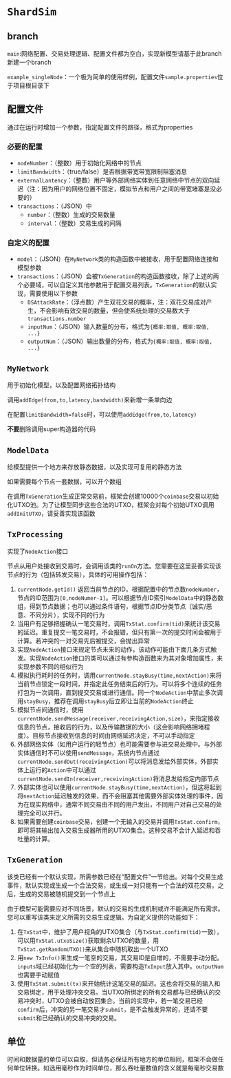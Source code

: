 # `ShardSim`

## branch

`main`:网络配置、交易处理逻辑、配置文件都为空白，实现新模型请基于此branch新建一个branch

`example_singleNode`：一个极为简单的使用样例，配置文件`sample.properties`位于项目根目录下

## 配置文件

通过在运行时增加一个参数，指定配置文件的路径，格式为properties

### 必要的配置

- `nodeNumber`：（整数）用于初始化网络中的节点
- `limitBandwidth`：（true/false）是否根据带宽带宽限制阻塞消息
- `externalLantency`：（整数）用户等外部网络实体到任意网络中节点的双向延迟（注：因为用户的网络位置不固定，模拟节点和用户之间的带宽堵塞是没必要的）
- `transactions`：（JSON）中
  - `number`：（整数）生成的交易数量
  - `interval`：（整数）交易生成的间隔

### 自定义的配置

- `model`：（JSON）在`MyNetwork`类的构造函数中被接收，用于配置网络连接和模型参数
- `transactions`：（JSON）会被`TxGeneration`的构造函数接收，除了上述的两个必要域，可以自定义其他参数用于配置交易列表。`TxGeneration`的默认实现，需要使用以下参数
  - `DSAttackRate`：（浮点数）产生双花交易的概率，注：双花交易成对产生，不会影响有效交易的数量，但会使系统处理的交易数大于`transactions.number`
  - `inputNum`：（JSON）输入数量的分布，格式为`{概率:取值, 概率:取值, ...}`
  - `outputNum`：（JSON）输出数量的分布，格式为`{概率:取值, 概率:取值, ...}`

## `MyNetwork`

用于初始化模型，以及配置网络拓扑结构

调用`addEdge(from,to,latency,bandwidth)`来新增一条单向边

在配置`limitBandwidth=false`时，可以使用`addEdge(from,to,latency)`

**不要**删除调用super构造器的代码

## `ModelData`

给模型提供一个地方来存放静态数据，以及实现可复用的静态方法

如果需要每个节点一套数据，可以开个数组

在调用`TxGeneration`生成正常交易前，框架会创建10000个`coinbase`交易以初始化UTXO池。为了让模型同步这些合法的UTXO，框架会对每个初始UTXO调用`addInitUTXO`，请妥善实现该函数

## `TxProcessing`

实现了`NodeAction`接口

节点从用户处接收到交易时，会调用该类的`runOn`方法。您需要在这里妥善实现该节点的行为（包括转发交易），具体的可用操作包括：

1. `currentNode.getId()` 返回当前节点的ID。根据配置中的节点数`nodeNumber`，节点的ID范围为`[0,nodeNumer-1]`。可以根据节点ID索引`ModelData`中的静态数组，得到节点数据；也可以通过条件语句，根据节点ID分类节点（诚实/恶意、不同分片），实现不同的行为
2. 当用户有足够把握确认一笔交易时，调用`TxStat.confirm(tid)`来统计该交易的延迟。重复提交一笔交易时，不会报错，但只有第一次的提交时间会被用于计算。若冲突的一对交易先后被提交，会抛出异常
3. 实现`NodeAction`接口来规定节点未来的动作，该动作可能由下面几条方式触发。实现`NodeAction`接口的类可以通过有参构造函数来为其对象增加属性，来实现参数不同的相似行为
4. 模拟执行耗时的任务时，调用`currentNode.stayBusy(time,nextAction)`来将当前节点锁定一段时间，并指定此任务结束后的行为。可以将多个连续的任务打包为一次调用，直到提交交易或进行通信。同一个`NodeAction`中禁止多次调用`stayBusy`，推荐在调用`stayBusy`后立即让当前的`NodeAction`终止
5. 模拟节点间通信时，使用`currentNode.sendMessage(receiver,receivingAction,size)`，来指定接收信息的节点，接收后的行为，以及传输数据的大小（这会影响网络拥堵程度）。目标节点接收到信息的时间由网络延迟决定，不可以手动指定
6. 外部网络实体（如用户运行的轻节点）也可能需要参与进交易处理中。与外部实体通信时不可以使用`sendMessage`，系统内节点通过`currentNode.sendOut(receivingAction)`可以将消息发给外部实体，外部实体上运行的`Action`中可以通过`currentNode.sendIn(receiver,receivingAction)`将消息发给指定内部节点
7. 外部实体也可以使用`currentNode.stayBusy(time,nextAction)`，但这将起到将`nextAction`延迟触发的效果，而不会阻塞其他需要外部实体处理的事件，因为在现实网络中，通常不同交易由不同的用户发出，不同用户对自己交易的处理完全可以并行。
8. 如果需要创建`coinbase`交易，创建一个无输入的交易并调用`TxStat.confirm`，即可将其输出加入交易生成器所用的UTXO集合。这种交易不会计入延迟和吞吐量的计算。

## `TxGeneration`

该类已经有一个默认实现，所需参数已经在“配置文件”一节给出。对每个交易生成事件，默认实现或生成一个合法交易，或生成一对只能有一个合法的双花交易。之后，生成的交易被随机提交到一个节点上

由于模型可能需要应对不同场景，默认的交易的生成机制或许不能满足所有需求。您可以重写该类来定义所需的交易生成逻辑。为自定义提供的功能如下：

1. 在`TxStat`中，维护了用户视角的UTXO集合（与`TxStat.confirm(tid)`一致），可以用`TxStat.utxoSize()`获取剩余UTXO的数量，用`TxStat.getRandomUTXO()`来从集合中随机取出一个UTXO
2. 用`new TxInfo()`来生成一笔空的交易，其交易ID是自增的，不需要手动分配。`inputs`域已经初始化为一个空的列表，需要构造`TxInput`放入其中。`outputNum`也需要手动赋值
3. 使用`TxStat.submit(tx)`来开始统计这笔交易的延迟。这也会将交易的输入和交易绑定，用于处理冲突交易。当UTXO所绑定的所有交易都与已经确认的交易冲突时，UTXO会被自动放回集合。当前的实现中，若一笔交易已经`confirm`后，冲突的另一笔交易才`submit`，是不会触发异常的，还请不要`submit`和已经确认的交易冲突的交易。

## 单位

时间和数据量的单位可以自取，但请务必保证所有地方的单位相同，框架不会做任何单位转换。如选用毫秒作为时间单位，那么吞吐量数值的含义就是每毫秒交易数

